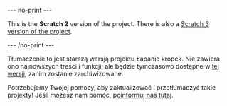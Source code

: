 --- no-print ---

This is the **Scratch 2** version of the project. There is also a [Scratch 3 version of the project](https://projects.raspberrypi.org/pl-PL/projects/catch-the-dots).

--- /no-print ---

Tłumaczenie to jest starszą wersją projektu Łapanie kropek. Nie zawiera ono najnowszych treści i funkcji, ale będzie tymczasowo dostępne w [tej wersji](images/catch-the-dots-pl-PL.pdf), zanim zostanie zarchiwizowane. 

Potrzebujemy Twojej pomocy, aby zaktualizować i przetłumaczyć takie projekty! Jeśli możesz nam pomóc, [poinformuj nas tutaj](http://rpf.io/translators).
